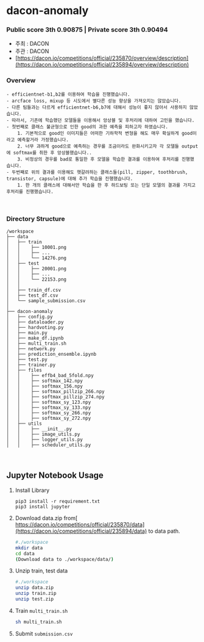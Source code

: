 # dacon-anomaly

### Public score 3th 0.90875 | Private score 3th 0.90494

* 주최 : DACON
* 주관 : DACON
* [https://dacon.io/competitions/official/235870/overview/description](https://dacon.io/competitions/official/235894/overview/description)

### Overview
    - efficientnet-b1,b2를 이용하여 학습을 진행했습니다.
    - arcface loss, mixup 등 시도에서 별다른 성능 향상을 가져오지는 않았습니다.
    - 다른 팀들과는 다르게 efficientnet-b6,b7에 대해서 성능이 좋지 않아서 사용하지 않았습니다.
    - 따라서, 기존에 학습했던 모델들을 이용해서 앙상블 및 후처리에 대하여 고민을 했습니다.
    - 첫번째로 클래스 불균형으로 인한 good의 과한 예측을 피하고자 하였습니다.
        1. 기본적으로 good인 이미지들은 어떠한 기하학적 변형을 해도 매우 확실하게 good이라고 예측할거라 가정했습니다.
        2. 너무 과하게 good으로 예측하는 경우를 조금이라도 완화시키고자 각 모델들 output에 softmax를 취한 후 앙상블했습니다..
        3. 비정상의 경우를 bad로 통일한 후 모델을 학습한 결과를 이용하여 후처리를 진행했습니다.
    - 두번째로 위의 결과를 이용해도 헷갈려하는 클래스들(pill, zipper, toothbrush, transistor, capsule)에 대해 추가 학습을 진행했습니다.
        1. 한 개의 클래스에 대해서만 학습을 한 후 하드보팅 또는 단일 모델의 결과를 가지고 후처리를 진행했습니다. 

<br>

### Directory Structure
```
/workspace
├── data
│   ├── train
│   │    ├── 10001.png
│   │    ├── ...
│   │    └── 14276.png
│   ├── test
│   │    ├── 20001.png
│   │    ├── ...
│   │    └── 22153.png
│   │    
│   ├── train_df.csv
│   ├── test_df.csv
│   └── sample_submission.csv
│
├── dacon-anomaly
│   ├── config.py
│   ├── dataloader.py
│   ├── hardvoting.py
│   ├── main.py
│   ├── make_df.ipynb
│   ├── multi_train.sh
│   ├── network.py
│   ├── prediction_ensemble.ipynb
│   ├── test.py
│   ├── trainer.py
│   ├── files
│   │    ├── effb4_bad_5fold.npy
│   │    ├── softmax_142.npy
│   │    ├── softmax_156.npy
│   │    ├── softmax_pillzip_266.npy
│   │    ├── softmax_pillzip_274.npy
│   │    ├── softmax_sy_123.npy
│   │    ├── softmax_sy_133.npy
│   │    ├── softmax_sy_266.npy
│   │    ├── softmax_sy_272.npy
│   ├── utils
│   │    ├── __init__.py
│   │    ├── image_utils.py
│   │    ├── logger_utils.py
│   │    ├── scheduler_utils.py
```
<br>

## Jupyter Notebook Usage
1. Install Library
    ```
    pip3 install -r requirement.txt
    pip3 install jupyter
    ```


2. Download data.zip from[ https://dacon.io/competitions/official/235870/data](https://dacon.io/competitions/official/235894/data) to data path.
    ```bash
    #./workspace
    mkdir data
    cd data
    (Download data to ./workspace/data/)
    ```
3. Unzip train, test data
    ```bash
    #./workspace
    unzip data.zip
    unzip train.zip
    unzip test.zip
    ```
4. Train `multi_train.sh`
   ```bash
   sh multi_train.sh
   ```
5. Submit 
`submission.csv`
